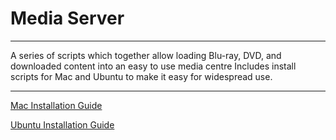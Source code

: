 # Media Server

---

A series of scripts which together allow loading Blu-ray, DVD, and downloaded content into an easy to use media centre
Includes install scripts for Mac and Ubuntu to make it easy for widespread use.

---

[Mac Installation Guide](http://www.github.com/FreddieShoreditch/media_server/wiki/Mac-Installation)

[Ubuntu Installation Guide](http://www.github.com/FreddieShoreditch/media_server/wiki/Ubuntu-Installation)
